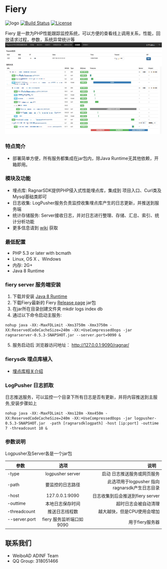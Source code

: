 Fiery
====== 

![logo](https://img.shields.io/badge/status-alpha-red.svg)
[![Build Status](https://travis-ci.org/weiboad/fiery.png)](https://travis-ci.org/weiboad/fiery)
[![License](https://img.shields.io/badge/license-apache2-blue.svg)](LICENSE)


 Fiery 是一款为PHP性能跟踪监控系统，可以方便的查看线上调用关系，性能，回放请求过程，参数，系统异常统计等
![showtrace](docs/imgs/showtrace.png)


### 特点简介
 * 部署简单方便，所有服务都集成在jar包内，除Java Runtime无其他依赖，开箱即用。

### 模块及功能
 * 埋点库: RagnarSDK提供PHP侵入式性能埋点库，集成到 项目入口、Curl类及Mysql基础类即可
 * 日志收集: LogPusher服务负责监控收集埋点库产生的日志更新，并推送到服务端
 * 统计存储服务: Server接收日志，并对日志进行整理、存储、汇总、索引、统计分析功能
 * 更多信息请到 [wiki](https://github.com/weiboad/fiery/wiki) 获取

### 最低配置
 * PHP 5.3 or later with bcmath
 * Linux, OS X 、Windows
 * 内存: 2G+
 * Java 8 Runtime

### fiery server 服务端安装
 1. 下载并安装 [Java 8 Runtime](http://www.oracle.com/technetwork/java/javase/downloads/jdk8-downloads-2133151.html)
 2. 下载Fiery最新的 Fiery [Release page]((https://github.com/weiboad/fiery/releases)) jar包
 3. 在jar所在目录创建文件夹 mkdir logs index db
 4. 通过以下命令启动主服务:
 ```
 nohup java -XX:-MaxFDLimit -Xms3750m -Xmx3750m -XX:ReservedCodeCacheSize=240m -XX:+UseCompressedOops -jar ragnarserver-0.5.3-SNAPSHOT.jar --server.port=9090 &
 ```
 5. 服务启动后 浏览器访问地址： http://127.0.0.1:9090/ragnar/

### fierysdk 埋点库植入
 * [埋点库相关介绍](https://github.com/weiboad/fierysdk/blob/master/README.md)


### LogPusher 日志抓取
 日志推送服务，可以监控一个目录下所有日志是否有更新，并将内容推送到主服务,安装步骤如上
 ```
 nohup java -XX:-MaxFDLimit -Xms128m -Xmx450m -XX:ReservedCodeCacheSize=240m -XX:+UseCompressedOops -jar logpusher-0.5.3-SNAPSHOT.jar  -path [ragnarsdklogpath] -host [ip:port] -outtime 7 -threadcount 10 &
 ```

### 参数说明
 Logpusher及Server各是一个jar包

|      参数        |      选项      |   说明    |
| --------------- |:-------------:| ---------:|
|-type            | logpusher server| 启动 日志推送服务或网页服务|
|-path            | 要监控的日志路径 | 此选项用于logpusher 指向ragnarsdk产生日志目录|
|-host            | 127.0.0.1:9090 | 日志收集到后会推送到fiery server|
|-outtime         | 本地日志保存时间| 超时日志会被自动清理 |
|-threadcount     | 推送日志线程数  |越大越快，但是CPU使用会增加|
|--server.port    | fiery 服务监听端口如9090|用于fiery服务器|

## 联系我们
 * WeiboAD ADINF Team
 * QQ Group: 318051466
